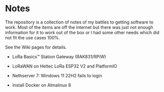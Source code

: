 # Notes

The repository is a collection of notes of my battles to getting software to work. Most of the items are off the internet but there was just not enough information for it to work out of the box or I had some other needs which did not fit the use cases 100%.

See the Wiki pages for details.

* LoRa Basics™ Station Gateway (RAK831/RPiW)

* LoRaWAN on Heltec LoRa ESP32 V2 and PlatformIO

* Nethserver 7: Windows 11 22H2 fails to login

* Install Docker on Almalinux 8
